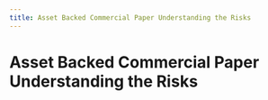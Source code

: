 ```yaml
---
title: Asset Backed Commercial Paper Understanding the Risks
---
```


# Asset Backed Commercial Paper Understanding the Risks
